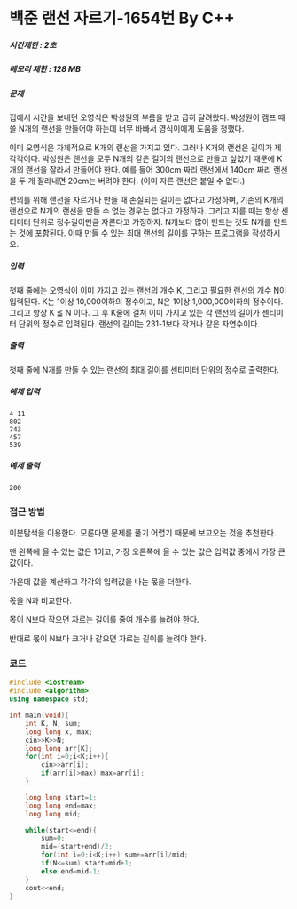# 백준 랜선 자르기-1654번 By C++

##### 시간제한 : 2초

##### 메모리 제한 : 128 MB

##### 문제

집에서 시간을 보내던 오영식은 박성원의 부름을 받고 급히 달려왔다. 박성원이 캠프 때 쓸 N개의 랜선을 만들어야 하는데 너무 바빠서 영식이에게 도움을 청했다.

이미 오영식은 자체적으로 K개의 랜선을 가지고 있다. 그러나 K개의 랜선은 길이가 제각각이다. 박성원은 랜선을 모두 N개의 같은 길이의 랜선으로 만들고 싶었기 때문에 K개의 랜선을 잘라서 만들어야 한다. 예를 들어 300cm 짜리 랜선에서 140cm 짜리 랜선을 두 개 잘라내면 20cm는 버려야 한다. (이미 자른 랜선은 붙일 수 없다.)

편의를 위해 랜선을 자르거나 만들 때 손실되는 길이는 없다고 가정하며, 기존의 K개의 랜선으로 N개의 랜선을 만들 수 없는 경우는 없다고 가정하자. 그리고 자를 때는 항상 센티미터 단위로 정수길이만큼 자른다고 가정하자. N개보다 많이 만드는 것도 N개를 만드는 것에 포함된다. 이때 만들 수 있는 최대 랜선의 길이를 구하는 프로그램을 작성하시오.

##### 입력

첫째 줄에는 오영식이 이미 가지고 있는 랜선의 개수 K, 그리고 필요한 랜선의 개수 N이 입력된다. K는 1이상 10,000이하의 정수이고, N은 1이상 1,000,000이하의 정수이다. 그리고 항상 K ≦ N 이다. 그 후 K줄에 걸쳐 이미 가지고 있는 각 랜선의 길이가 센티미터 단위의 정수로 입력된다. 랜선의 길이는 231-1보다 작거나 같은 자연수이다.

##### 출력

첫째 줄에 N개를 만들 수 있는 랜선의 최대 길이를 센티미터 단위의 정수로 출력한다.

##### 예제 입력

```
4 11
802
743
457
539
```

##### 예제 출력

```
200
```



### 접근 방법

이분탐색을 이용한다. 모른다면 문제를 풀기 어렵기 때문에 보고오는 것을 추천한다.

맨 왼쪽에 올 수 있는 값은 1이고, 가장 오른쪽에 올 수 있는 값은 입력값 중에서 가장 큰 값이다.

가운데 값을 계산하고 각각의 입력값을 나눈 몫을 더한다.

몫을 N과 비교한다.

몫이 N보다 작으면 자르는 길이를 줄여 개수를 늘려야 한다.

반대로 몫이 N보다 크거나 같으면 자르는 길이를 늘려야 한다.



### 코드

```c++
#include <iostream>
#include <algorithm>
using namespace std;

int main(void){
    int K, N, sum;
    long long x, max;
    cin>>K>>N;
    long long arr[K];
    for(int i=0;i<K;i++){
        cin>>arr[i];
        if(arr[i]>max) max=arr[i];
    }

    long long start=1;
    long long end=max;
    long long mid;

    while(start<=end){
        sum=0;
        mid=(start+end)/2;
        for(int i=0;i<K;i++) sum+=arr[i]/mid;
        if(N<=sum) start=mid+1;
        else end=mid-1;
    }
    cout<<end;
}
```

